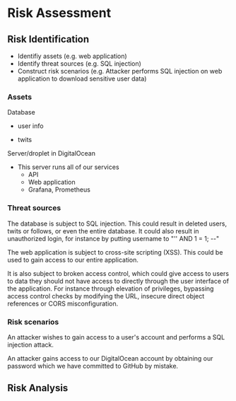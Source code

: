 # Risk Assessment

## Risk Identification

- Identifiy assets (e.g. web application)
- Identify threat sources (e.g. SQL injection)
- Construct risk scenarios (e.g. Attacker performs SQL injection on web application to download sensitive user data)

### Assets

Database

- user info

- twits

Server/droplet in DigitalOcean

- This server runs all of our services
  - API
  - Web application
  - Grafana, Prometheus

### Threat sources

The database is subject to SQL injection. This could result in deleted users, twits or follows, or even the entire database. It could also result in unauthorized login, for instance by putting username to "'' AND 1 = 1; --"

The web application is subject to cross-site scripting (XSS). This could be used to gain access to our entire application.

It is also subject to broken access control, which could give access to users to data they should not have access to directly through the user interface of the application. For instance through elevation of privileges, bypassing access control checks by modifying the URL, insecure direct object references or CORS misconfiguration.

### Risk scenarios

An attacker wishes to gain access to a user's account and performs a SQL injection attack.

An attacker gains access to our DigitalOcean account by obtaining our password which we have committed to GitHub by mistake.

## Risk Analysis
